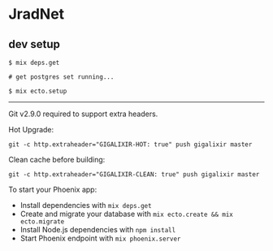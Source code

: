 # JradNet

## dev setup

```shell
$ mix deps.get

# get postgres set running...

$ mix ecto.setup
```


-------

Git v2.9.0 required to support extra headers.

Hot Upgrade:

    git -c http.extraheader="GIGALIXIR-HOT: true" push gigalixir master

Clean cache before building:

    git -c http.extraheader="GIGALIXIR-CLEAN: true" push gigalixir master

To start your Phoenix app:

  * Install dependencies with `mix deps.get`
  * Create and migrate your database with `mix ecto.create && mix ecto.migrate`
  * Install Node.js dependencies with `npm install`
  * Start Phoenix endpoint with `mix phoenix.server`
